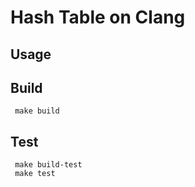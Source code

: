 # Hash Table on Clang

## Usage

## Build
```
 make build
```

## Test
```
 make build-test
 make test
```
